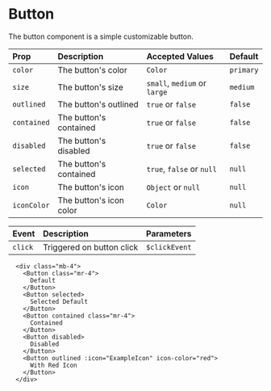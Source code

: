 # Button

The button component is a simple customizable button.

| Prop       | Description               | Accepted Values                 | Default     |
| :--------- | :------------------------ | :------------------------------ | :---------- |
| `color`    | The button's color         | `Color`                               | `primary` |
| `size`    | The button's size       | `small`, `medium` or `large`                               | `medium` |
| `outlined`     | The button's outlined    | `true` or `false`  | `false`   |
| `contained` | The button's contained  | `true` or `false`               | `false`     |
| `disabled` | The button's disabled  | `true` or `false`               | `false`     |
| `selected` | The button's contained  | `true`, `false` or `null`               | `null`     |
| `icon` | The button's icon  | `Object` or `null`               | `null`     |
| `iconColor` | The button's icon color  | `Color`               | `null`     |

| Event   | Description               | Parameters    |
| :------ | :------------------------ | :------------ |
| `click` | Triggered on button click | `$clickEvent` |

```vue
  <div class="mb-4">
    <Button class="mr-4">
      Default
    </Button>
    <Button selected>
      Selected Default
    </Button>
    <Button contained class="mr-4">
      Contained
    </Button>
    <Button disabled>
      Disabled
    </Button>
    <Button outlined :icon="ExampleIcon" icon-color="red">
      With Red Icon
    </Button>
  </div>
```

<ButtonExample />

<script setup>
import ButtonExample from './ButtonExample.vue'
</script>
